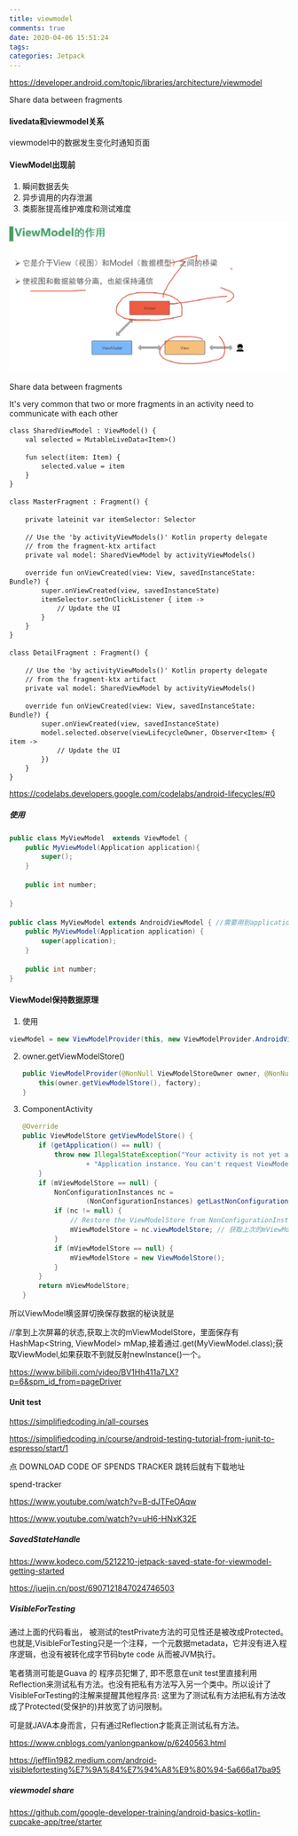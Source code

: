```yaml
---
title: viewmodel
comments: true
date: 2020-04-06 15:51:24
tags:
categories: Jetpack
---
```


https://developer.android.com/topic/libraries/architecture/viewmodel



Share data between fragments

#### livedata和viewmodel关系

viewmodel中的数据发生变化时通知页面



#### ViewModel出现前

1. 瞬间数据丢失
2. 异步调用的内存泄漏
3. 类膨胀提高维护难度和测试难度





![](viewmodel/2021-08-02_8.18_viewmodel.png)

Share data between fragments

It's very common that two or more fragments in an activity need to communicate with each other

```
class SharedViewModel : ViewModel() {
    val selected = MutableLiveData<Item>()

    fun select(item: Item) {
        selected.value = item
    }
}

class MasterFragment : Fragment() {

    private lateinit var itemSelector: Selector

    // Use the 'by activityViewModels()' Kotlin property delegate
    // from the fragment-ktx artifact
    private val model: SharedViewModel by activityViewModels()

    override fun onViewCreated(view: View, savedInstanceState: Bundle?) {
        super.onViewCreated(view, savedInstanceState)
        itemSelector.setOnClickListener { item ->
            // Update the UI
        }
    }
}

class DetailFragment : Fragment() {

    // Use the 'by activityViewModels()' Kotlin property delegate
    // from the fragment-ktx artifact
    private val model: SharedViewModel by activityViewModels()

    override fun onViewCreated(view: View, savedInstanceState: Bundle?) {
        super.onViewCreated(view, savedInstanceState)
        model.selected.observe(viewLifecycleOwner, Observer<Item> { item ->
            // Update the UI
        })
    }
}
```



https://codelabs.developers.google.com/codelabs/android-lifecycles/#0



##### 使用

```java
public class MyViewModel  extends ViewModel { 
    public MyViewModel(Application application){
        super();
    }

    public int number;

}

public class MyViewModel extends AndroidViewModel { //需要用到application就用AndroidViewModel
    public MyViewModel(Application application) {
        super(application);
    }

    public int number;
}
```


#### ViewModel保持数据原理

1. 使用

```java
viewModel = new ViewModelProvider(this, new ViewModelProvider.AndroidViewModelFactory(getApplication())).get(MyViewModel.class);
```



2. owner.getViewModelStore()

   ```java
   public ViewModelProvider(@NonNull ViewModelStoreOwner owner, @NonNull Factory factory) {
       this(owner.getViewModelStore(), factory);
   }
   ```

3. ComponentActivity

   ```java
   @Override
   public ViewModelStore getViewModelStore() {
       if (getApplication() == null) {
           throw new IllegalStateException("Your activity is not yet attached to the "
                   + "Application instance. You can't request ViewModel before onCreate call.");
       }
       if (mViewModelStore == null) {
           NonConfigurationInstances nc =
                   (NonConfigurationInstances) getLastNonConfigurationInstance(); //拿到上次屏幕的状态
           if (nc != null) {
               // Restore the ViewModelStore from NonConfigurationInstances
               mViewModelStore = nc.viewModelStore; // 获取上次的mViewModelStore，里面保存有HashMap<String, ViewModel> mMap
           }
           if (mViewModelStore == null) {
               mViewModelStore = new ViewModelStore();
           }
       }
       return mViewModelStore;
   }
   ```



所以ViewModel横竖屏切换保存数据的秘诀就是

//拿到上次屏幕的状态,获取上次的mViewModelStore，里面保存有HashMap<String, ViewModel> mMap,接着通过.get(MyViewModel.class);获取ViewModel,如果获取不到就反射newInstance()一个。



https://www.bilibili.com/video/BV1Hh411a7LX?p=6&spm_id_from=pageDriver





####  Unit test



https://simplifiedcoding.in/all-courses

https://simplifiedcoding.in/course/android-testing-tutorial-from-junit-to-espresso/start/1

点 DOWNLOAD CODE OF SPENDS TRACKER 跳转后就有下载地址

 spend-tracker

https://www.youtube.com/watch?v=B-dJTFeOAqw

https://www.youtube.com/watch?v=uH6-HNxK32E



##### SavedStateHandle

https://www.kodeco.com/5212210-jetpack-saved-state-for-viewmodel-getting-started



https://juejin.cn/post/6907121847024746503



##### VisibleForTesting

通过上面的代码看出， 被测试的testPrivate方法的可见性还是被改成Protected。也就是,VisibleForTesting只是一个注释，一个元数据metadata，它并没有进入程序逻辑，也没有被转化成字节码byte code 从而被JVM执行。

笔者猜测可能是Guava 的 程序员犯懒了, 即不愿意在unit test里直接利用Reflection来测试私有方法。也没有把私有方法写入另一个类中。所以设计了VisibleForTesting的注解来提醒其他程序员: 这里为了测试私有方法把私有方法改成了Protected(受保护的)并放宽了访问限制。

可是就JAVA本身而言，只有通过Reflection才能真正测试私有方法。

https://www.cnblogs.com/yanlongpankow/p/6240563.html

https://jefflin1982.medium.com/android-visiblefortesting%E7%9A%84%E7%94%A8%E9%80%94-5a666a17ba95



##### viewmodel share

https://github.com/google-developer-training/android-basics-kotlin-cupcake-app/tree/starter
